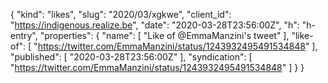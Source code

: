 {
  "kind": "likes",
  "slug": "2020/03/xgkwe",
  "client_id": "https://indigenous.realize.be",
  "date": "2020-03-28T23:56:00Z",
  "h": "h-entry",
  "properties": {
    "name": [
      "Like of @EmmaManzini's tweet"
    ],
    "like-of": [
      "https://twitter.com/EmmaManzini/status/1243932495491534848"
    ],
    "published": [
      "2020-03-28T23:56:00Z"
    ],
    "syndication": [
      "https://twitter.com/EmmaManzini/status/1243932495491534848"
    ]
  }
}
